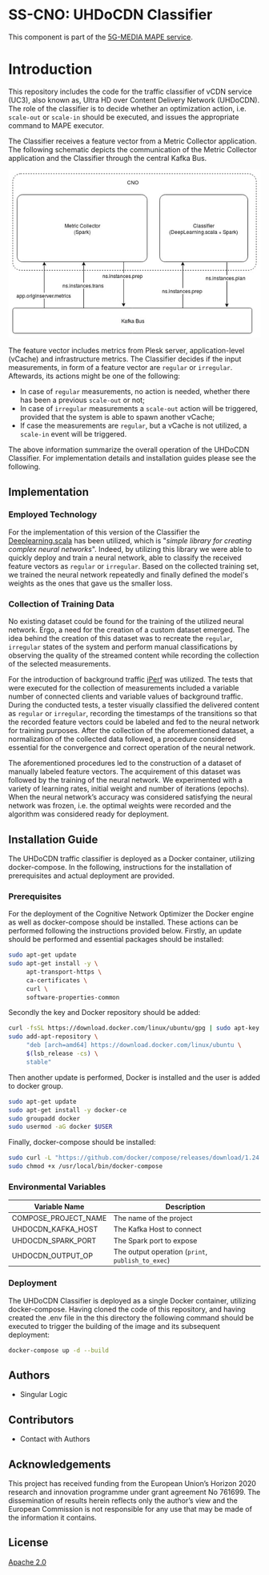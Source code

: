 # SS-CNO: UHDoCDN Classifier

This component is part of the [5G-MEDIA MAPE service](https://github.com/5g-media/mape).

# Introduction

This repository includes the code for the traffic classifier of vCDN service (UC3), also known as, Ultra HD over Content Delivery Network (UHDoCDN).
The role of the classifier is to decide whether an optimization action, i.e. `scale-out` or `scale-in` should be executed, and issues the
appropriate command to MAPE executor.

The Classifier receives a feature vector from a Metric Collector application. The following schematic depicts the communication of the
Metric Collector application and the Classifier through the central Kafka Bus.

![alt text](deployment/images/classifier-arch.jpg)

The feature vector includes metrics from Plesk server, application-level (vCache) and infrastructure metrics. The Classifier decides 
if the input measurements, in form of a feature vector are `regular` or `irregular`. Aftewards, its actions might be one of the following:

  * In case of `regular` measurements, no action is needed, whether there has been a previous `scale-out` or not;
  * In case of `irregular` measurements a `scale-out` action will be triggered, provided that the system is able to spawn another vCache;
  * If case the measurements are `regular`, but a vCache is not utilized, a `scale-in` event will be triggered. 

The above information summarize the overall operation of the UHDoCDN Classifier. For implementation details and installation guides please
see the following.

## Implementation

### Employed Technology

For the implementation of this version of the Classifier the [Deeplearning.scala](https://deeplearning.thoughtworks.school/) has been
utilized, which is "*simple library for creating complex neural networks*". Indeed, by utilizing this library we were able to quickly
deploy and train a neural network, able to classify the received feature vectors as `regular` or `irregular`. Based on the collected
training set, we trained the neural network repeatedly and finally defined the model's weights as the ones that gave us the smaller loss.

### Collection of Training Data

No existing dataset could be found for the training of the utilized neural network. Ergo, a need for the creation of a custom dataset emerged. The idea behind the creation of this dataset was to recreate the `regular`, `irregular` states of the system and perform manual classifications by observing the quality of the streamed content while recording the collection of the selected measurements.

For the introduction of background traffic [iPerf](https://iperf.fr/) was utilized. The tests that were executed for the collection of measurements included a variable number of connected clients and variable values of background traffic. During the conducted tests, a tester visually classified the delivered content as `regular` or `irregular`, recording the timestamps of the transitions so that the recorded feature vectors could be labeled and fed to the neural network for training purposes. After the collection of the aforementioned dataset, a normalization of the collected data followed, a procedure considered essential for the convergence and correct operation of the neural network. 

The aforementioned procedures led to the construction of a dataset of manually labeled feature vectors. The acquirement of this dataset was followed by the training of the neural network. We experimented with a variety of learning rates, initial weight and number of iterations (epochs). When the neural network’s accuracy was considered satisfying the neural network was frozen, i.e. the optimal weights were recorded and the algorithm was considered ready for deployment. 

## Installation Guide

The UHDoCDN traffic classifier is deployed as a Docker container, utilizing docker-compose. In the following, instructions for the
installation of prerequisites and actual deployment are provided.

### Prerequisites

For the deployment of the Cognitive Network Optimizer the Docker engine as well as docker-compose should be installed.
These actions can be performed following the instructions provided below. Firstly, an update should be performed
and essential packages should be installed:

```bash
sudo apt-get update
sudo apt-get install -y \
     apt-transport-https \
     ca-certificates \
     curl \
     software-properties-common
```

Secondly the key and Docker repository should be added:

```bash
curl -fsSL https://download.docker.com/linux/ubuntu/gpg | sudo apt-key add -
sudo add-apt-repository \
     "deb [arch=amd64] https://download.docker.com/linux/ubuntu \
     $(lsb_release -cs) \
     stable"
```

Then another update is performed, Docker is installed and the user is added to docker group.

```bash
sudo apt-get update
sudo apt-get install -y docker-ce
sudo groupadd docker
sudo usermod -aG docker $USER
```

Finally, docker-compose should be installed:

```bash
sudo curl -L "https://github.com/docker/compose/releases/download/1.24.0/docker-compose-$(uname -s)-$(uname -m)" -o /usr/local/bin/docker-compose
sudo chmod +x /usr/local/bin/docker-compose
```

### Environmental Variables

| Variable Name | Description |
| ------------- | ----------- |
| COMPOSE_PROJECT_NAME | The name of the project |
| UHDOCDN_KAFKA_HOST | The Kafka Host to connect |
| UHDOCDN_SPARK_PORT | The Spark port to expose |
| UHDOCDN_OUTPUT_OP | The output operation (`print`, `publish_to_exec`) |

### Deployment

The UHDoCDN Classifier is deployed as a single Docker container, utilizing docker-compose. Having cloned the
code of this repository, and having created the .env file in the this directory the following  command should 
be executed to trigger the building of the image and its subsequent deployment:

```bash
docker-compose up -d --build
```

## Authors
- Singular Logic

## Contributors
 - Contact with Authors
 
## Acknowledgements
This project has received funding from the European Union’s Horizon 2020 research and innovation programme under grant agreement No 761699. The dissemination of results herein reflects only the author’s view and the European Commission is not responsible for any use that may be made of the information it contains.

## License
[Apache 2.0](LICENSE.md)
